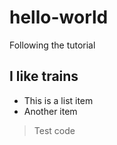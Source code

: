# hello-world
Following the tutorial
## I like trains
- This is a list item
- Another item
> Test code
